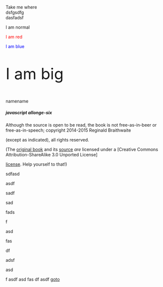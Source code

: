 Take me where     
dsfgsdfg     
dasfadsf     
<p>I am normal</p>
<p style="color:red;">I am red</p>
<p style="color:blue;">I am blue</p>
<p style="font-size:50px;">I am big</p>
<a name="here">namename</a>

##### javascript allonge-six 



Although the source is open to be read, the book is not free-as-in-beer or free-as-in-speech; copyright 2014-2015 Reginald Braithwaite 


(except as indicated), all rights reserved.

[js]: https://leanpub.com/javascriptallongesix

(The [original book][jso] and its [source][jsos] *are* licensed under a [Creative Commons Attribution-ShareAlike 3.0 Unported License]


[license]. Help yourself to that!)

[jso]: https://leanpub.com/javascript-allonge
[license]: http://creativecommons.org/licenses/by-sa/3.0/deed.en_US "Creative Commons Attribution-ShareAlike 3.0 Unported License"
[jsos]: https://github.com/raganwald/javascript-allonge





[#top]: https://leanpub.com/javascript-allonge


sdfasd

asdf
 
sadf

sad

fads

f

asd

fas

df

adsf

asd

f
asdf
asd
fas
df
asdf
[goto](#here)

